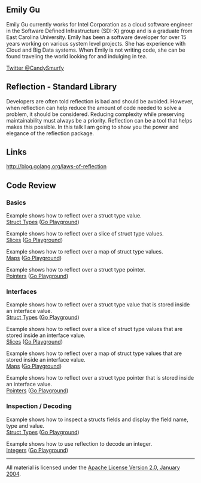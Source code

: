 ## Emily Gu

Emily Gu currently works for Intel Corporation as a cloud software engineer in the Software Defined Infrastructure (SDI-X) group and is a graduate from East Carolina University. Emily has been a software developer for over 15 years working on various system level projects. She has experience with Cloud and Big Data systems. When Emily is not writing code, she can be found traveling the world looking for and indulging in tea.

[Twitter @CandySmurfy](https://twitter.com/CandySmurfy)

## Reflection - Standard Library

Developers are often told reflection is bad and should be avoided. However, when reflection can help reduce the amount of code needed to solve a problem, it should be considered. Reducing complexity while preserving maintainability must always be a priority. Reflection can be a tool that helps makes this possible. In this talk I am going to show you the power and elegance of the reflection package.

## Links

http://blog.golang.org/laws-of-reflection

## Code Review

### Basics

Example shows how to reflect over a struct type value.  
[Struct Types](basics/struct/struct.go) ([Go Playground](https://play.golang.org/p/V9Lf75Ajaa))    

Example shows how to reflect over a slice of struct type values.  
[Slices](basics/slice/slice.go) ([Go Playground](https://play.golang.org/p/ISWgNKWIxM))  

Example shows how to reflect over a map of struct type values.  
[Maps](basics/map/map.go) ([Go Playground](https://play.golang.org/p/BNWVXx4QTo))  

Example shows how to reflect over a struct type pointer.  
[Pointers](basics/pointer/pointer.go) ([Go Playground](https://play.golang.org/p/0bSbKUJk19))  

### Interfaces

Example shows how to reflect over a struct type value that is stored inside an interface value.  
[Struct Types](interface/struct/struct.go) ([Go Playground](https://play.golang.org/p/kHC6nuHYty))  

Example shows how to reflect over a slice of struct type values that are stored inside an interface value.  
[Slices](interface/slice/slice.go) ([Go Playground](https://play.golang.org/p/UyRIlkjVjW))  

Example shows how to reflect over a map of struct type values that are stored inside an interface value.  
[Maps](interface/map/map.go) ([Go Playground](https://play.golang.org/p/-_niEdmavG))  

Example shows how to reflect over a struct type pointer that is stored inside an interface value.  
[Pointers](interface/pointer/pointer.go) ([Go Playground](https://play.golang.org/p/itFSg3BL0o))  

### Inspection / Decoding

Example shows how to inspect a structs fields and display the field name, type and value.  
[Struct Types](inspect/struct/struct.go) ([Go Playground](https://play.golang.org/p/ahHLMtun9y))  

Example shows how to use reflection to decode an integer.  
[Integers](interface/integer/integer.go) ([Go Playground](https://play.golang.org/p/LmVkzpm57a))  
___
All material is licensed under the [Apache License Version 2.0, January 2004](http://www.apache.org/licenses/LICENSE-2.0).
